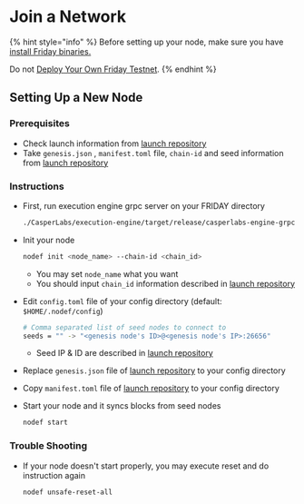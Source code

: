 # Join a Network

{% hint style="info" %}
Before setting up your node, make sure you have [install Friday binaries.](../first-step/installation.md)

Do not [Deploy Your Own Friday Testnet](../first-step/deploy-your-own-friday-testnet.md).
{% endhint %}

## Setting Up a New Node

### Prerequisites

* Check launch information from [launch repository](https://github.com/hdac-io/launch)
* Take `genesis.json` ,  `manifest.toml` file, `chain-id` and seed information from [launch repository](https://github.com/hdac-io/launch)

### Instructions

* First, run execution engine grpc server on your FRIDAY directory

  ```bash
  ./CasperLabs/execution-engine/target/release/casperlabs-engine-grpc-server $HOME/.casperlabs/.casper-node.sock
  ```

* Init your node

  ```bash
  nodef init <node_name> --chain-id <chain_id>
  ```

  * You may set `node_name` what you want
  * You should input `chain_id` information described in [launch repository](https://github.com/hdac-io/launch)

* Edit `config.toml`  file of your config directory \(default: `$HOME/.nodef/config`\)

  ```bash
  # Comma separated list of seed nodes to connect to
  seeds = "" -> "<genesis node's ID>@<genesis node's IP>:26656"
  ```

  * Seed IP & ID are described in [launch repository](https://github.com/hdac-io/launch)

* Replace `genesis.json` file of [launch repository](https://github.com/hdac-io/launch) to your config directory
* Copy `manifest.toml` file of [launch repository](https://github.com/hdac-io/launch) to your config directory
* Start your node and it syncs blocks from seed nodes

  ```bash
  nodef start
  ```

### Trouble Shooting

* If your node doesn't start properly, you may execute reset and do instruction again

  ```bash
  nodef unsafe-reset-all
  ```

